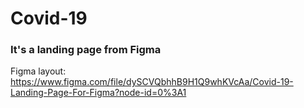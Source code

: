 # Covid-19

### It's a landing page from Figma

Figma layout: https://www.figma.com/file/dySCVQbhhB9H1Q9whKVcAa/Covid-19-Landing-Page-For-Figma?node-id=0%3A1
